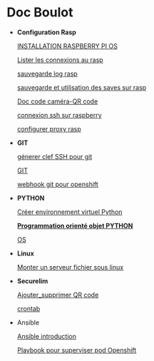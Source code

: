 # Doc Boulot

- **Configuration Rasp**
    
    [INSTALLATION RASPBERRY PI OS](INSTALLATION%20RASPBERRY%20PI%20OS%20bd4e5e09ca0a40268923518c3d41b8d9.md)
    
    [Lister les connexions au rasp](Lister%20les%20connexions%20au%20rasp%208da24f4bdd514a4c81bbaf8460a7e9bc.md)
    
    [sauvegarde log rasp](sauvegarde%20log%20rasp%20accf56a1c23c4cb2a220f4da448ccf26.md)
    
    [sauvegarde et utilisation des saves sur rasp](sauvegarde%20et%20utilisation%20des%20saves%20sur%20rasp%20c9cb7448afd84bcf810141b266fa39ed.md)
    
    [Doc code caméra-QR code](Doc%20code%20came%CC%81ra-QR%20code%205189ff08bd7e411db2b4d75e6503f5df.md)
    
    [connexion ssh sur raspberry](connexion%20ssh%20sur%20raspberry%20eb520d66d50f429ea243c122135de7fb.md)
    
    [configurer proxy rasp](configurer%20proxy%20rasp%20e3e021c4805245f39af5bc90f380419b.md)
    
- **GIT**
    
    [génerer clef SSH pour git](ge%CC%81nerer%20clef%20SSH%20pour%20git%20c14b09fd1aa54501bc064141f977c33a.md)
    
    [GIT](GIT%2079f3dd6a5d3343eab65e0eeb0e5e5e5f.md)
    
    [webhook git pour openshift](webhook%20git%20pour%20openshift%2014dd6ab9337f80f7847ec9b54853207e.md)
    
- **PYTHON**
    
    [Créer environnement virtuel Python](Cre%CC%81er%20environnement%20virtuel%20Python%2014dd6ab9337f80efa504c9a5ec23d522.md)
    
    [**Programmation orienté objet PYTHON**](Programmation%20oriente%CC%81%20objet%20PYTHON%20a762f99caaf846039a4cdddda741d296.md)
    
    [OS](OS%20163d6ab9337f8017b7c8de6b6cb0ee49.md)
    
- **Linux**
    
    [Monter un serveur fichier sous linux](Monter%20un%20serveur%20fichier%20sous%20linux%20670eff2823054568934aeb89bbd334f3.md)
    
- **Securelim**
    
    [Ajouter_supprimer QR code ](Ajouter_supprimer%20QR%20code%200d88fb78481f45278a9fb7f9826805a7.csv)
    
    [crontab](crontab%20085b3cafc8a04fb4b3e5ca5dc049fd96.md)
    
- Ansible
    
    [Ansible introduction](Ansible%20introduction%20152d6ab9337f807eb825eef8bf15312a.md)
    
    [Playbook pour superviser pod Openshift](Playbook%20pour%20superviser%20pod%20Openshift%20152d6ab9337f8043a199cb411c1084c5.md)